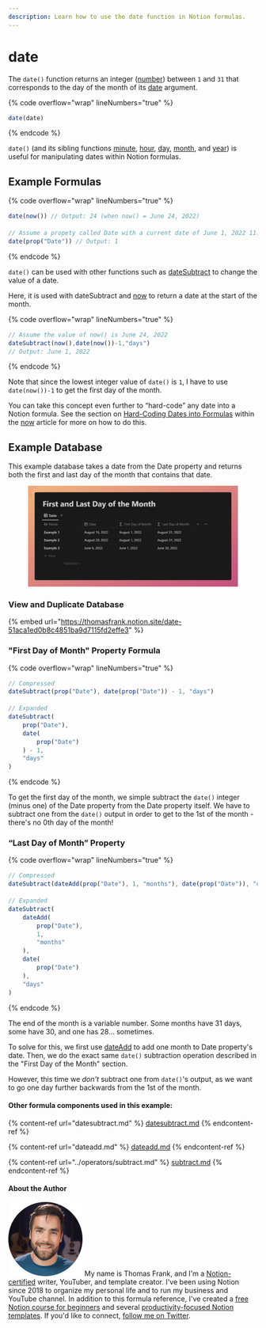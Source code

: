 ```yaml
---
description: Learn how to use the date function in Notion formulas.
---
```


# date

The `date()` function returns an integer ([number](../../formula-basics/data-types/number.md)) between `1` and `31` that corresponds to the day of the month of its [date](../../formula-basics/data-types/date-data-type.md) argument.

{% code overflow="wrap" lineNumbers="true" %}
```jsx
date(date)
```
{% endcode %}

`date()` (and its sibling functions [minute](minute.md), [hour](hour.md), [day](day.md), [month](month.md), and [year](year.md)) is useful for manipulating dates within Notion formulas.

## Example Formulas

{% code overflow="wrap" lineNumbers="true" %}
```jsx
date(now()) // Output: 24 (when now() = June 24, 2022)

// Assume a propety called Date with a current date of June 1, 2022 11:29 AM
date(prop("Date")) // Output: 1
```
{% endcode %}

`date()` can be used with other functions such as [dateSubtract](datesubtract.md) to change the value of a date.

Here, it is used with dateSubtract and [now](now.md) to return a date at the start of the month.

{% code overflow="wrap" lineNumbers="true" %}
```jsx
// Assume the value of now() is June 24, 2022
dateSubtract(now(),date(now())-1,"days")
// Output: June 1, 2022
```
{% endcode %}

Note that since the lowest integer value of `date()` is `1`, I have to use `date(now())-1` to get the first day of the month.

You can take this concept even further to “hard-code” any date into a Notion formula. See the section on [Hard-Coding Dates into Formulas](now.md#use-now-to-hard-code-a-specific-date-in-a-notion-formula) within the [now](now.md) article for more on how to do this.

## Example Database

This example database takes a date from the Date property and returns both the first and last day of the month that contains that date.

<figure><img src="../../.gitbook/assets/Date Function - Notion Formulas.png" alt=""><figcaption></figcaption></figure>

### View and Duplicate Database

{% embed url="https://thomasfrank.notion.site/date-51aca1ed0b8c4851ba9d7115fd2effe3" %}

### "First Day of Month" Property Formula

{% code overflow="wrap" lineNumbers="true" %}
```jsx
// Compressed
dateSubtract(prop("Date"), date(prop("Date")) - 1, "days")

// Expanded
dateSubtract(
    prop("Date"),
    date(
        prop("Date")
    ) - 1,
    "days"
)
```
{% endcode %}

To get the first day of the month, we simple subtract the `date()` integer (minus one) of the Date property from the Date property itself. We have to subtract one from the `date()` output in order to get to the 1st of the month - there's no 0th day of the month!

### “Last Day of Month” Property

{% code overflow="wrap" lineNumbers="true" %}
```jsx
// Compressed
dateSubtract(dateAdd(prop("Date"), 1, "months"), date(prop("Date")), "days")

// Expanded
dateSubtract(
    dateAdd(
        prop("Date"),
        1,
        "months"
    ),
    date(
        prop("Date")
    ),
    "days"
)
```
{% endcode %}

The end of the month is a variable number. Some months have 31 days, some have 30, and one has 28... sometimes.

To solve for this, we first use [dateAdd](dateadd.md) to add one month to Date property's date. Then, we do the exact same `date()` subtraction operation described in the "First Day of the Month" section.

However, this time we _don't_ subtract one from `date()`'s output, as we want to go one day further backwards from the 1st of the month.

#### Other formula components used in this example:

{% content-ref url="datesubtract.md" %}
[datesubtract.md](datesubtract.md)
{% endcontent-ref %}

{% content-ref url="dateadd.md" %}
[dateadd.md](dateadd.md)
{% endcontent-ref %}

{% content-ref url="../operators/subtract.md" %}
[subtract.md](../operators/subtract.md)
{% endcontent-ref %}

#### About the Author

<img src="../../.gitbook/assets/Notion Fundamentals with Thomas Frank - Avatar 2021 compressed (1).png" alt="" data-size="line"> My name is Thomas Frank, and I'm a [Notion-certified](https://www.credly.com/badges/95fae13a-17bf-4b4a-a3d2-d58c8a3e6a2a/public\_url) writer, YouTuber, and template creator. I've been using Notion since 2018 to organize my personal life and to run my business and YouTube channel. In addition to this formula reference, I've created a [free Notion course for beginners](https://thomasjfrank.com/fundamentals/) and several [productivity-focused Notion templates](https://thomasjfrank.com/templates/). If you'd like to connect, [follow me on Twitter](https://twitter.com/TomFrankly).
